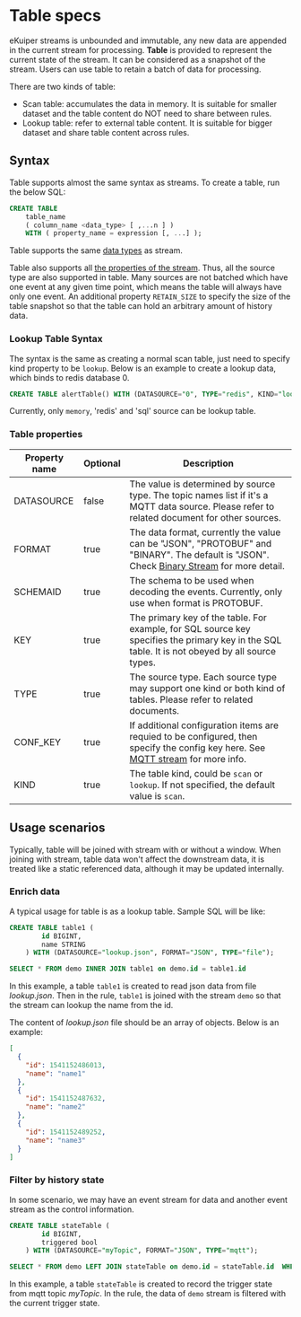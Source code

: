 # Table specs

eKuiper streams is unbounded and immutable, any new data are appended in the current stream for processing.  **Table** is provided to represent the current state of the stream. It can be considered as a snapshot of the stream. Users can use table to retain a batch of data for processing.

There are two kinds of table:

- Scan table: accumulates the data in memory. It is suitable for smaller dataset and the table content do NOT need to share between rules.
- Lookup table: refer to external table content. It is suitable for bigger dataset and share table content across rules.

## Syntax

Table supports almost the same syntax as streams. To create a table, run the below SQL:

```sql
CREATE TABLE   
    table_name   
    ( column_name <data_type> [ ,...n ] )
    WITH ( property_name = expression [, ...] );
```

Table supports the same [data types](./streams.md#data-types) as stream. 

Table also supports all [the properties of the stream](./streams.md#language-definitions). Thus, all the source type are also supported in table. Many sources are not batched which have one event at any given time point, which means the table will always have only one event. An additional property `RETAIN_SIZE` to specify the size of the table snapshot so that the table can hold an arbitrary amount of history data.

### Lookup Table Syntax

The syntax is the same as creating a normal scan table, just need to specify kind property to be `lookup`. Below is an example to create a lookup data, which binds to redis database 0.

```sql
CREATE TABLE alertTable() WITH (DATASOURCE="0", TYPE="redis", KIND="lookup")
```

Currently, only `memory`, 'redis' and 'sql' source can be lookup table.

### Table properties

| Property name | Optional | Description                                                                                                                                                          |
|---------------|----------|----------------------------------------------------------------------------------------------------------------------------------------------------------------------|
| DATASOURCE    | false    | The value is determined by source type. The topic names list if it's a MQTT data source. Please refer to related document for other sources.                         |
| FORMAT        | true     | The data format, currently the value can be "JSON", "PROTOBUF" and "BINARY". The default is "JSON". Check [Binary Stream](#binary-stream) for more detail.           |
| SCHEMAID      | true     | The schema to be used when decoding the events. Currently, only use when format is PROTOBUF.                                                                         |
| KEY           | true     | The primary key of the table. For example, for SQL source key specifies the primary key in the SQL table. It is not obeyed by all source types.                      |
| TYPE          | true     | The source type. Each source type may support one kind or both kind of tables. Please refer to related documents.                                                    |
| CONF_KEY      | true     | If additional configuration items are requied to be configured, then specify the config key here. See [MQTT stream](../guide/sources/builtin/mqtt.md) for more info. |
| KIND          | true     | The table kind, could be `scan` or `lookup`. If not specified, the default value is `scan`.                                                                          |


## Usage scenarios

Typically, table will be joined with stream with or without a window. When joining with stream, table data won't affect the downstream data, it is treated like a static referenced data, although it may be updated internally.

### Enrich data

A typical usage for table is as a lookup table. Sample SQL will be like:

```sql
CREATE TABLE table1 (
		id BIGINT,
		name STRING
	) WITH (DATASOURCE="lookup.json", FORMAT="JSON", TYPE="file");

SELECT * FROM demo INNER JOIN table1 on demo.id = table1.id
```

In this example, a table `table1` is created to read json data from file *lookup.json*. Then in the rule, `table1` is joined with the stream `demo` so that the stream can lookup the name from the id.

The content of *lookup.json* file should be an array of objects. Below is an example:

```json
[
  {
    "id": 1541152486013,
    "name": "name1"
  },
  {
    "id": 1541152487632,
    "name": "name2"
  },
  {
    "id": 1541152489252,
    "name": "name3"
  }
]
```

### Filter by history state

In some scenario, we may have an event stream for data and another event stream as the control information. 

```sql
CREATE TABLE stateTable (
		id BIGINT,
		triggered bool
	) WITH (DATASOURCE="myTopic", FORMAT="JSON", TYPE="mqtt");

SELECT * FROM demo LEFT JOIN stateTable on demo.id = stateTable.id  WHERE triggered=true
```

In this example, a table `stateTable` is created to record the trigger state from mqtt topic *myTopic*. In the rule, the data of `demo` stream is filtered with the current trigger state.